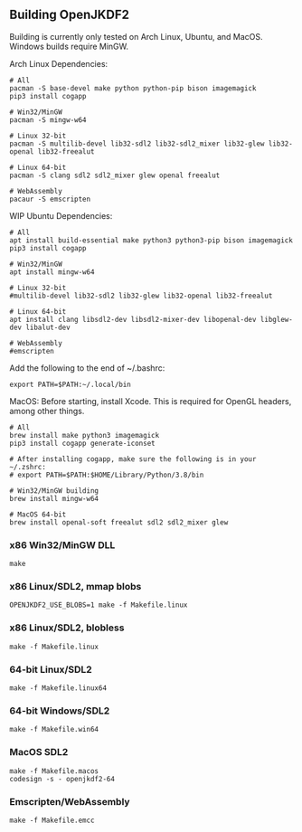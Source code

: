 ## Building OpenJKDF2

Building is currently only tested on Arch Linux, Ubuntu, and MacOS. Windows builds require MinGW.

Arch Linux Dependencies:
```
# All
pacman -S base-devel make python python-pip bison imagemagick
pip3 install cogapp

# Win32/MinGW
pacman -S mingw-w64

# Linux 32-bit
pacman -S multilib-devel lib32-sdl2 lib32-sdl2_mixer lib32-glew lib32-openal lib32-freealut

# Linux 64-bit
pacman -S clang sdl2 sdl2_mixer glew openal freealut

# WebAssembly
pacaur -S emscripten
```

WIP Ubuntu Dependencies:
```
# All
apt install build-essential make python3 python3-pip bison imagemagick
pip3 install cogapp

# Win32/MinGW
apt install mingw-w64

# Linux 32-bit
#multilib-devel lib32-sdl2 lib32-glew lib32-openal lib32-freealut

# Linux 64-bit
apt install clang libsdl2-dev libsdl2-mixer-dev libopenal-dev libglew-dev libalut-dev

# WebAssembly
#emscripten
```

Add the following to the end of ~/.bashrc:
```
export PATH=$PATH:~/.local/bin
```

MacOS:
Before starting, install Xcode. This is required for OpenGL headers, among other things.
```
# All
brew install make python3 imagemagick
pip3 install cogapp generate-iconset

# After installing cogapp, make sure the following is in your ~/.zshrc:
# export PATH=$PATH:$HOME/Library/Python/3.8/bin

# Win32/MinGW building
brew install mingw-w64

# MacOS 64-bit
brew install openal-soft freealut sdl2 sdl2_mixer glew
```

### x86 Win32/MinGW DLL
`make`

### x86 Linux/SDL2, mmap blobs
`OPENJKDF2_USE_BLOBS=1 make -f Makefile.linux`

### x86 Linux/SDL2, blobless
`make -f Makefile.linux`

### 64-bit Linux/SDL2
`make -f Makefile.linux64`

### 64-bit Windows/SDL2
`make -f Makefile.win64`

### MacOS SDL2
```
make -f Makefile.macos
codesign -s - openjkdf2-64
```

### Emscripten/WebAssembly
`make -f Makefile.emcc`